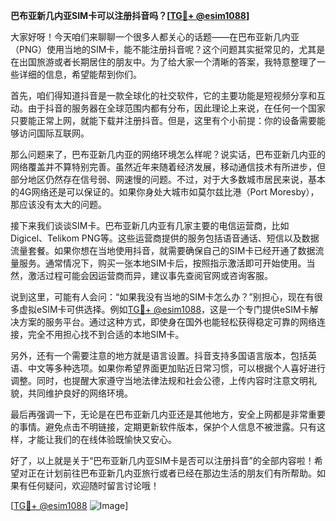 **巴布亚新几内亚SIM卡可以注册抖音吗？[[TG💪+ @esim1088](https://t.me/s/esim1088)]**

大家好呀！今天咱们来聊聊一个很多人都关心的话题——在巴布亚新几内亚（PNG）使用当地的SIM卡，能不能注册抖音呢？这个问题其实挺常见的，尤其是在出国旅游或者长期居住的朋友中。为了给大家一个清晰的答案，我特意整理了一些详细的信息，希望能帮到你们。

首先，咱们得知道抖音是一款全球化的社交软件，它的主要功能是短视频分享和互动。由于抖音的服务器在全球范围内都有分布，因此理论上来说，在任何一个国家只要能正常上网，就能下载并注册抖音。但是，这里有个小前提：你的设备需要能够访问国际互联网。

那么问题来了，巴布亚新几内亚的网络环境怎么样呢？说实话，巴布亚新几内亚的网络覆盖并不算特别完善。虽然近年来随着经济发展，移动通信技术有所进步，但部分地区仍然存在信号弱、网速慢的问题。不过，对于大多数城市居民来说，基本的4G网络还是可以保证的。如果你身处大城市如莫尔兹比港（Port Moresby），那应该没有太大的问题。

接下来我们谈谈SIM卡。巴布亚新几内亚有几家主要的电信运营商，比如Digicel、Telikom PNG等。这些运营商提供的服务包括语音通话、短信以及数据流量套餐。如果你想在当地使用抖音，就需要确保自己的SIM卡已经开通了数据流量服务。通常情况下，购买一张本地SIM卡后，按照指示激活即可开始使用。当然，激活过程可能会因运营商而异，建议事先查阅官网或咨询客服。

说到这里，可能有人会问：“如果我没有当地的SIM卡怎么办？”别担心，现在有很多虚拟eSIM卡可供选择。例如[TG💪+ @esim1088](https://t.me/s/esim1088)，这是一个专门提供eSIM卡解决方案的服务平台。通过这种方式，即使身在国外也能轻松获得稳定可靠的网络连接，完全不用担心找不到合适的本地SIM卡。

另外，还有一个需要注意的地方就是语言设置。抖音支持多国语言版本，包括英语、中文等多种选项。如果你希望界面更加贴近日常习惯，可以根据个人喜好进行调整。同时，也提醒大家遵守当地法律法规和社会公德，上传内容时注意文明礼貌，共同维护良好的网络环境。

最后再强调一下，无论是在巴布亚新几内亚还是其他地方，安全上网都是非常重要的事情。避免点击不明链接，定期更新软件版本，保护个人信息不被泄露。只有这样，才能让我们的在线体验既愉快又安心。

好了，以上就是关于“巴布亚新几内亚SIM卡是否可以注册抖音”的全部内容啦！希望对正在计划前往巴布亚新几内亚旅行或者已经在那边生活的朋友们有所帮助。如果有任何疑问，欢迎随时留言讨论哦！

[[TG💪+ @esim1088](https://t.me/s/esim1088) ![Image](https://i.postimg.cc/4NQfJmqS/Snipaste-2025-05-13-00-14-12.png)]